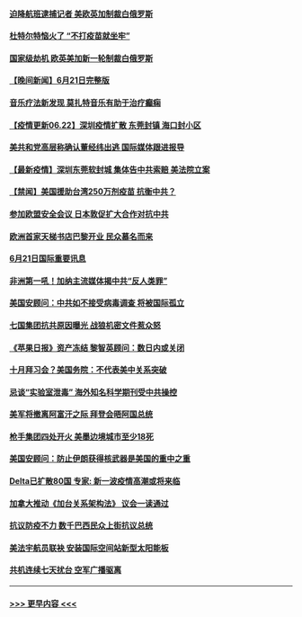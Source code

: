 #### [迫降航班逮捕记者 美欧英加制裁白俄罗斯](../pages/prog202/a103147939.md?t=06221402) 
#### [杜特尔特恼火了 “不打疫苗就坐牢”](../pages/prog202/a103148156.md?t=06221402) 
#### [国家级劫机 欧英美加新一轮制裁白俄罗斯](../pages/prog202/a103148144.md?t=06221402) 
#### [【晚间新闻】6月21日完整版](../pages/prog202/a103148132.md?t=06221402) 
#### [音乐疗法新发现 莫扎特音乐有助于治疗癫痫](../pages/prog202/a103147658.md?t=06221402) 
#### [【疫情更新06.22】深圳疫情扩散 东莞封镇 海口封小区](../pages/prog202/a103133785.md?t=06221402) 
#### [美共和党高层称确认董经纬出逃 国际媒体跟进报导](../pages/prog202/a103147881.md?t=06221402) 
#### [【最新疫情】深圳东莞软封城 集体告中共索赔 美法院立案](../pages/prog202/a103147832.md?t=06221402) 
#### [【禁闻】美国援助台湾250万剂疫苗 抗衡中共？](../pages/prog202/a103147786.md?t=06221402) 
#### [参加欧盟安全会议 日本敦促扩大合作对抗中共](../pages/prog202/a103147664.md?t=06221402) 
#### [欧洲首家天梯书店巴黎开业 民众慕名而来](../pages/prog202/a103147695.md?t=06221402) 
#### [6月21日国际重要讯息](../pages/prog202/a103147569.md?t=06221402) 
#### [非洲第一吼！加纳主流媒体揭中共“反人类罪”](../pages/prog202/a103147582.md?t=06221402) 
#### [美国安顾问：中共如不接受病毒调查 将被国际孤立](../pages/prog202/a103147558.md?t=06221402) 
#### [七国集团抗共原因曝光 战狼机密文件惹众怒](../pages/prog202/a103147520.md?t=06221402) 
#### [《苹果日报》资产冻结 黎智英顾问：数日内或关闭](../pages/prog202/a103147495.md?t=06221402) 
#### [十月拜习会？美国务院：不代表美中关系突破](../pages/prog202/a103147293.md?t=06221402) 
#### [忌谈“实验室泄毒” 海外知名科学期刊受中共操控](../pages/prog202/a103147438.md?t=06221402) 
#### [美军将撤离阿富汗之际 拜登会晤阿国总统](../pages/prog202/a103147452.md?t=06221402) 
#### [枪手集团四处开火 美墨边境城市至少18死](../pages/prog202/a103147415.md?t=06221402) 
#### [美国安顾问：防止伊朗获得核武器是美国的重中之重](../pages/prog202/a103147414.md?t=06221402) 
#### [Delta已扩散80国 专家: 新一波疫情高潮或将来临](../pages/prog202/a103147313.md?t=06221402) 
#### [加拿大推动《加台关系架构法》 议会一读通过](../pages/prog202/a103147349.md?t=06221402) 
#### [抗议防疫不力 数千巴西民众上街抗议总统](../pages/prog202/a103147320.md?t=06221402) 
#### [美法宇航员联袂 安装国际空间站新型太阳能板](../pages/prog202/a103147314.md?t=06221402) 
#### [共机连续七天扰台 空军广播驱离](../pages/prog202/a103147298.md?t=06221402) 

----
#### [ >>> 更早内容 <<< ](../indexes/prog202-earlier.md)
